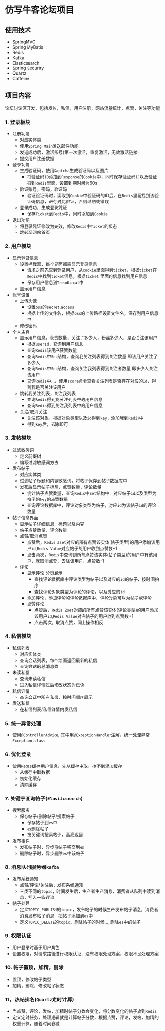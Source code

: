 # 仿写牛客论坛项目

## 使用技术

- SpringMVC
- Spring MyBatis
- Redis
- Kafka
- Elasticsearch
- Spring Security
- Quartz
- Caffeine

## 项目内容

论坛讨论区开发，包括发帖，私信，用户注册，网站流量统计，点赞，关注等功能

### 1. 登录板块

- 注册功能
    - 对应实体类
    - 使用`Spring Main`发送邮件功能
    - 发送成功后，激活账号(第一次激活，重复激活，无效激活链接)
    - 提交用户注册数据
- 登录功能
    - 生成验证码，使用`Kaptcha`生成验证码以及图片
        - 将验证码`ID`添加到`Response`的`Cookie`中，同时保存验证码`ID`以及验证码到`Redis`里面，设置到期时间为60s
    - 验证账号，密码，验证码
        - 验证验证码时，读取到`Cookie`中验证码的ID后，在`Redis`里面找到该验证码信息，进行对比验证，否则过期或错误
    - 登录成功，生成登录凭证
        - 保存`Ticket`到`Redis`中，同时添加到`Cookie`
- 退出功能
    - 将登录凭证修改为失效，修改`Redis`中`Ticket`的状态
    - 跳转至网站首页

### 2. 用户模块

- 显示登录信息
    - 设置拦截器，每个界面都需显示登录信息
        - 请求之前先查到登录用户，从`cookie`里面得到`ticket`，根据`ticket`在`Redis`中找到`ticket`信息，根据`ticket`
          里面的信息找到用户信息
        - 保存用户信息到`TreadLocal`中
    - 显示用户信息
- 账号设置
    - 上传头像
        - 设置`oss`的`secret`,`access`
        - 根据上传的文件名，根据`oss`的上传路径设置文件名，保存到用户信息中
    - 修改密码
- 个人主页
    - 显示用户信息，获赞数量，关注了多少人，粉丝多少人，是否关注该用户
        - 根据`userId`，查询到用户信息
        - 查询`Redis`该用户获赞数量
        - 查询`Redis`中`Set`结构，查询我关注列表得到关注数量 即该用户关注了多少人
        - 查询`Redis`中`Set`结构，查询关注我列表得到关注者数量 即多少人关注该用户
        - 查询`Redis`中...，使用`score`命令查看关注列表是否存在对应的`Id`，得到我是否关注该用户
    - 跳转我关注列表，关注我列表
        - 查询`Redis`得到我关注列表中的用户信息
        - 查询`Redis`得到关注我列表中的用户信息
    - 关注/取消关注
        - 关注该对象，根据对象类型以及`id`得到`key`，添加我到`Redis`中
        - 得到`key`后，去除即可

### 3. 发帖模块

- 过滤敏感词
    - 定义前缀树
    - 编写过滤敏感词方法
- 发布帖子
    - 对应实体类
    - 过滤帖子标题和内容敏感词，将帖子保存到帖子数据库中
    - 发布后显示帖子标题，点赞数量，评论数量
        - 统计帖子点赞数量，查询`Redis`中`Set`结构中，对应帖子`id`以及类型为帖子的`key`的点赞数量
        - 查询评论数据库中，评论对象类型为帖子，对应`id`为该帖子`id`的评论数量
- 帖子信息界面
    - 显示帖子详细信息，标题以及内容
    - 帖子点赞数量，评论数量
    - 点赞/取消点赞
        - 点赞后，`Redis Zset`对应的所有点赞该实体(帖子类型)的用户添加该用户`id`,`Redis Value`对应帖子的用户收到点赞数+1
        - 点击两次，`Redis`中查询到所有点赞该实体(帖子类型)的用户中有该用户，就取消点赞，去除该用户，点赞数-1
    - 评论
        - 显示评论 分页展示
            - 查找评论数据库中评论类型为帖子以及对应的`id`的帖子，按时间拍序
            - 查找评论对象类型为评论的评论，以及对应的`id`
        - 添加评论，添加评论的评论数据库中，评论对象可以为帖子或评论
        - 点赞评论
            - 点赞后，`Redis Zset`对应的所有点赞该实体(评论类型)的用户添加该用户`id`,`Redis Value`对应帖子的用户收到点赞数+1
            - 点击两次，取消点赞，同上操作相反

### 4. 私信模块

- 私信列表
    - 对应实体类
    - 查询会话列表，每个绘画返回最新的私信
    - 查询会话的总消息数
- 未读私信
    - 查询未读私信
    - 进入私信详情过后修改状态为已读
- 私信详情
    - 查询会话中所有私信，按时间顺序展示
- 发送私信
    - 在私信列表/私信详情内发私信

### 5. 统一异常处理

- 使用`@ControllerAdvice`, 其中用`@ExceptionHandler`注解，统一处理异常`Exception.class`

### 6. 优化登录

- 使用`Redis`缓存用户信息，先从缓存中取，抢不到添加缓存
    - 从缓存中取数据
    - 初始化缓存
    - 清除缓存

### 7. 关键字查询帖子(`Elasticsearch`)

- 搜索服务
  - 保存帖子/删除帖子/搜索帖子
    - 保存帖子到`es`中
    - `es`删除帖子
    - 按关键词搜索帖子，高亮返回
- 发布事件
  - 发布帖子时，异步将帖子移交到`es`
  - 删除帖子时，异步删除`es`中该帖子

### 8. 消息队列服务器`kafka`

- 发布系统通知
    - 点赞/评论/关注后，发布系统通知
    - 三类不同的`topic`，时间发生后，生产者生产消息，消费者从队列中读到消息，写入一条评论
- 帖子处理
  - 定义`TOPIC_PUBLISH`的`topic`，发布帖子的时候生产发布帖子消息，消费者消费发布帖子消息，把帖子添加到`es`中
  - 定义`TOPIC_DELETE`的`topic`，删除帖子的时候..., 删除`es`中的帖子

### 9. 权限认证

- 用户登录时基于用户角色
- 设置权限，对请求路径进行权限认证，没有权限处理方案，权限不足处理方案

### 10. 帖子置顶，加精，删除

- 置顶，修改帖子类型
- 加精，删除，修改帖子状态

### 11，热帖排名(`Quartz`定时计算)

- 当点赞，评论，发帖，加精时帖子分数会变化，将分数变化的帖子放到`Redis`
- 定义定时任务，处理逻辑就是计算帖子分数，根据点赞，评论，发帖，加精的权重计算，随着时间衰减